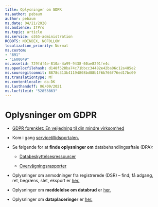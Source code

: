 ```yaml
---
title: Oplysninger om GDPR
ms.author: pebaum
author: pebaum
ms.date: 04/21/2020
ms.audience: ITPro
ms.topic: article
ms.service: o365-administration
ROBOTS: NOINDEX, NOFOLLOW
localization_priority: Normal
ms.custom:
- "891"
- "1600049"
ms.assetid: 729fdf4e-810a-4a99-9438-60ae8291fe4c
ms.openlocfilehash: d148f528ba74c71bbcc34482e42ba06c12a485e2
ms.sourcegitcommit: 8878c313b41194808bd88b1f6b766f76ed17bc09
ms.translationtype: MT
ms.contentlocale: da-DK
ms.lasthandoff: 06/09/2021
ms.locfileid: "52853863"
---
```

# <a name="information-about-gdpr"></a>Oplysninger om GDPR

- [GDPR forenklet: En vejledning til din mindre virksomhed](/microsoft-365/admin/security-and-compliance/gdpr-compliance)

- Kom i gang [servicetillidsportalen.](https://servicetrust.microsoft.com/ViewPage/GDPRGetStarted)

- Se følgende for at **finde oplysninger om** databehandlingsaftale (DPA):

  - [Databeskyttelsesressourcer](https://servicetrust.microsoft.com/ViewPage/TrustDocuments)

  - [Overvågningsrapporter](https://servicetrust.microsoft.com/ViewPage/MSComplianceGuide)

- Oplysninger om anmodninger fra registrerede (DSR) – find, få adgang, ret, begræns, slet, eksport er [her.](/microsoft-365/compliance/gdpr-dsr-office365) 

- Oplysninger om **meddelelse om databrud** er [her.](https://servicetrust.microsoft.com/ViewPage/GDPRBreach)

- Oplysninger om **dataplaceringer** er [her.](https://products.office.com/where-is-your-data-located?ms.officeurl=datamaps&amp;geo=All#All)
